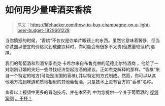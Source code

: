 # 如何用少量啤酒买香槟

> 原文：<https://lifehacker.com/how-to-buy-champagne-on-a-light-beer-budget-1829661228>

当你愤怒的时候，“香槟”不仅仅是你单片眼镜上的东西。虽然它意味着奢侈，但当你试图以便宜的价格买到碳酸饮料时，你可能会有很多不太贵(但质量较低)的选择。

我们的葡萄酒和烈酒专家杰克·卡希尔来自布鲁克林的范德比尔特酒商 ，他给了一对刚刚订婚的夫妇一些寻找经济型起泡酒的建议。正如杰克解释的那样，“香槟”来自一个特定的地方(可能是法国的香槟),并以特定的方式制成。然而，你可以从其他地方找到味道和质地相似的其他葡萄酒，只是技术上没有官方的“香槟”名称。

查看以上视频中更多的冒泡技巧，并在本系列 中为您提供一个关于葡萄酒的 [视频案例](https://skillet.lifehacker.com/the-best-wines-to-drink-if-you-only-drink-beer-1829445467) [。干杯！](https://skillet.lifehacker.com/how-to-find-expensive-wine-thats-worth-it-1829554238)